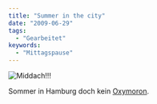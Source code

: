 ```yaml
---
title: "Summer in the city"
date: "2009-06-29"
tags:
  - "Gearbeitet"
keywords:
  - "Mittagspause"
---
```


![Middach!!!](/img/codecandies/middach.jpg)

Sommer in Hamburg doch kein [Oxymoron](http://de.wikipedia.org/wiki/Oxymoron).
